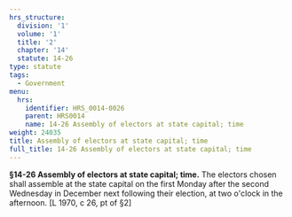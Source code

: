 ```yaml
---
hrs_structure:
  division: '1'
  volume: '1'
  title: '2'
  chapter: '14'
  statute: 14-26
type: statute
tags:
  - Government
menu:
  hrs:
    identifier: HRS_0014-0026
    parent: HRS0014
    name: 14-26 Assembly of electors at state capital; time
weight: 24035
title: Assembly of electors at state capital; time
full_title: 14-26 Assembly of electors at state capital; time
---
```

**§14-26 Assembly of electors at state capital; time.** The electors chosen shall assemble at the state capital on the first Monday after the second Wednesday in December next following their election, at two o'clock in the afternoon. [L 1970, c 26, pt of §2]